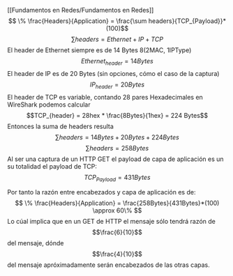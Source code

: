 [[Fundamentos en Redes/Fundamentos en Redes]]
$$ \% \frac{Headers}{Application} = \frac{\sum headers}{TCP_{Payload}}*(100)$$
$$\sum headers = Ethernet+IP+TCP$$
El header de Ethernet siempre es de 14 Bytes 8(2MAC, 1IPType) 
$$Ethernet_{header} = 14 Bytes $$
El header de IP es de 20 Bytes (sin opciones, cómo el caso de la captura)
$$IP_{header} = 20 Bytes $$
El header de TCP es variable, contando 28 pares Hexadecimales en WireShark podemos calcular
$$TCP_{header} = 28hex * \frac{8Bytes}{1hex} = 224 Bytes$$
Entonces la suma de headers resulta
$$\sum headers = 14 Bytes + 20 Bytes + 224Bytes$$
$$\sum headers = 258 Bytes$$
Al ser una captura de un HTTP GET el payload de capa de aplicación es un su totalidad el payload de TCP:
$$TCP_{Payload} = 431 Bytes$$

Por tanto la razón entre encabezados y capa de aplicación es de:
$$ \% \frac{Headers}{Application} = \frac{258Bytes}{431Bytes}*(100) \approx 60\% $$
Lo cúal implica que en un GET de HTTP el mensaje sólo tendrá razón de $$\frac{6}{10}$$
 del mensaje, dónde $$\frac{4}{10}$$ del mensaje apróximadamente serán encabezados de las otras capas.